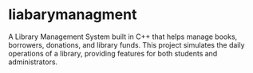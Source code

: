 # liabarymanagment
A Library Management System built in C++ that helps manage books, borrowers, donations, and library funds. This project simulates the daily operations of a library, providing features for both students and administrators.
